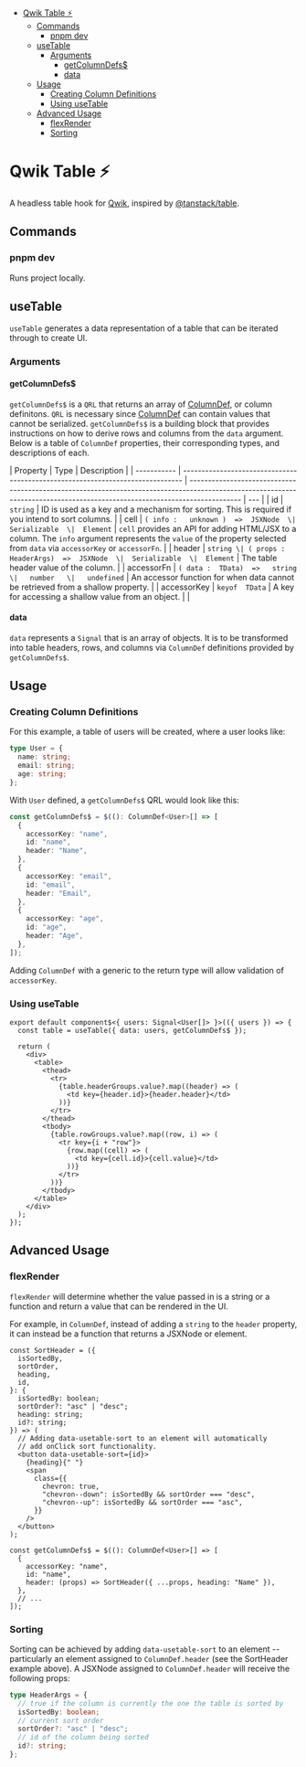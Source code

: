 - [Qwik Table ⚡️](#qwik-table-️)
  - [Commands](#commands)
    - [pnpm dev](#pnpm-dev)
  - [useTable](#usetable)
    - [Arguments](#arguments)
      - [getColumnDefs$](#getcolumndefs)
      - [data](#data)
  - [Usage](#usage)
    - [Creating Column Definitions](#creating-column-definitions)
    - [Using useTable](#using-usetable)
  - [Advanced Usage](#advanced-usage)
    - [flexRender](#flexrender)
    - [Sorting](#sorting)

# Qwik Table ⚡️

A headless table hook for [Qwik](https://qwik.builder.io/), inspired by [@tanstack/table](https://github.com/TanStack/table).

## Commands

### pnpm dev

Runs project locally.

## useTable

`useTable` generates a data representation of a table that can be iterated through to create UI.

### Arguments

#### getColumnDefs$

`getColumnDefs$` is a `QRL` that returns an array of [ColumnDef](/src//UseTable//types.ts#L=20), or column definitons. `QRL` is necessary since [ColumnDef](/src//UseTable//types.ts#L=20) can contain values that cannot be serialized. `getColumnDefs$` is a building block that provides instructions on how to derive rows and columns from the `data` argument. Below is a table of `ColumnDef` properties, their corresponding types, and descriptions of each.

| Property    | Type                                                                           | Description                                                                                                                                                                |
| ----------- | ------------------------------------------------------------------------------ | -------------------------------------------------------------------------------------------------------------------------------------------------------------------------- | --- |
| id          | `string`                                                                       | ID is used as a key and a mechanism for sorting. This is required if you intend to sort columns.                                                                           |
| cell        | `( info :   unknown )  =>  JSXNode  \|  Serializable  \|  Element`             | `cell` provides an API for adding HTML/JSX to a column. The `info` argument represents the `value` of the property selected from `data` via `accessorKey` or `accessorFn`. |
| header      | `string \| ( props :  HeaderArgs)  =>  JSXNode  \|  Serializable  \|  Element` | The table header value of the column.                                                                                                                                      |
| accessorFn  | `( data :  TData)  =>   string   \|   number   \|   undefined`                 | An accessor function for when data cannot be retrieved from a shallow property.                                                                                            |
| accessorKey | `keyof  TData`                                                                 | A key for accessing a shallow value from an object.                                                                                                                        |     |

#### data

`data` represents a `Signal` that is an array of objects. It is to be transformed into table headers, rows, and columns via `ColumnDef` definitions provided by `getColumnDefs$`.

## Usage

### Creating Column Definitions

For this example, a table of users will be created, where a user looks like:

```typescript
type User = {
  name: string;
  email: string;
  age: string;
};
```

With `User` defined, a `getColumnDefs$` QRL would look like this:

```typescript
const getColumnDefs$ = $((): ColumnDef<User>[] => [
  {
    accessorKey: "name",
    id: "name",
    header: "Name",
  },
  {
    accessorKey: "email",
    id: "email",
    header: "Email",
  },
  {
    accessorKey: "age",
    id: "age",
    header: "Age",
  },
]);
```

Adding `ColumnDef` with a generic to the return type will allow validation of `accessorKey`.

### Using useTable

```tsx
export default component$<{ users: Signal<User[]> }>(({ users }) => {
  const table = useTable({ data: users, getColumnDefs$ });

  return (
    <div>
      <table>
        <thead>
          <tr>
            {table.headerGroups.value?.map((header) => (
              <td key={header.id}>{header.header}</td>
            ))}
          </tr>
        </thead>
        <tbody>
          {table.rowGroups.value?.map((row, i) => (
            <tr key={i + "row"}>
              {row.map((cell) => (
                <td key={cell.id}>{cell.value}</td>
              ))}
            </tr>
          ))}
        </tbody>
      </table>
    </div>
  );
});
```

## Advanced Usage

### flexRender

`flexRender` will determine whether the value passed in is a string or a function and return a value that can be rendered in the UI.

For example, in `ColumnDef`, instead of adding a `string` to the `header` property, it can instead be a function that returns a JSXNode or element.

```tsx
const SortHeader = ({
  isSortedBy,
  sortOrder,
  heading,
  id,
}: {
  isSortedBy: boolean;
  sortOrder?: "asc" | "desc";
  heading: string;
  id?: string;
}) => (
  // Adding data-usetable-sort to an element will automatically
  // add onClick sort functionality.
  <button data-usetable-sort={id}>
    {heading}{" "}
    <span
      class={{
        chevron: true,
        "chevron--down": isSortedBy && sortOrder === "desc",
        "chevron--up": isSortedBy && sortOrder === "asc",
      }}
    />
  </button>
);

const getColumnDefs$ = $((): ColumnDef<User>[] => [
  {
    accessorKey: "name",
    id: "name",
    header: (props) => SortHeader({ ...props, heading: "Name" }),
  },
  // ...
]);
```

### Sorting

Sorting can be achieved by adding `data-usetable-sort` to an element -- particularly an element assigned to `ColumnDef.header` (see the SortHeader example above). A JSXNode assigned to `ColumnDef.header` will receive the following props:

```ts
type HeaderArgs = {
  // true if the column is currently the one the table is sorted by
  isSortedBy: boolean;
  // current sort order
  sortOrder?: "asc" | "desc";
  // id of the column being sorted
  id?: string;
};
```
